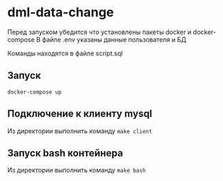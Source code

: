 # dml-data-change

Перед запуском убедится что установлены пакеты docker и docker-compose
В файле .env указаны данные пользователя и БД

Команды находятся в файле script.sql

## Запуск
```docker-compose up```

## Подключение к клиенту mysql
Из директории выполнить команду
```make client```

## Запуск bash контейнера
Из директории выполнить команду
```make bash```


